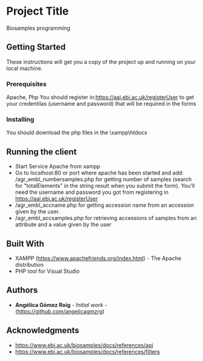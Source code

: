 # Project Title

Biosamples programming

## Getting Started

These instructions will get you a copy of the project up and running on your local machine.

### Prerequisites

Apache, Php
You should register in:https://aai.ebi.ac.uk/registerUser  to get your credentilas (username and password) that will be required in the forms

### Installing

You should download the php files in the \xampp\htdocs 

## Running the client

* Start Service Apache from xampp
* Go to localhost:80 or port where apache has been started and add: /agr_embl_numbersamples.php for getting number of samples (search   for "totalElements" in the string result when you submit the form).  You'll need the username and password you got from registering in
https://aai.ebi.ac.uk/registerUser
* /agr_embl_accname.php for getting accession name from an accession given by the user.  
* /agr_embl_accsamples.php for retrieving accessions of samples from an attribute and a value given by the user

## Built With

* XAMPP (https://www.apachefriends.org/index.html) - The Apache distribution
* PHP tool for Visual Studio 

## Authors

* **Angélica Gómez Roig** - *Initial work* - (https://github.com/angelicagmzrg)


## Acknowledgments

* https://www.ebi.ac.uk/biosamples/docs/references/api
* https://www.ebi.ac.uk/biosamples/docs/references/filters


